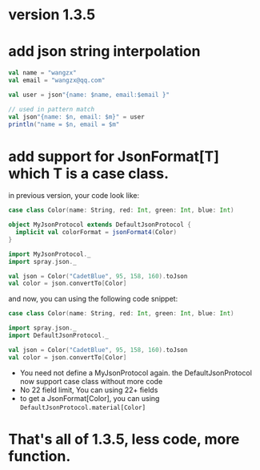 # version 1.3.5

add json string interpolation
===
```scala
val name = "wangzx"
val email = "wangzx@qq.com"

val user = json"{name: $name, email:$email }"

// used in pattern match 
val json"{name: $n, email: $m}" = user
println("name = $n, email = $m"
```


add support for JsonFormat[T] which T is a case class.
=== 

in previous version,  your code look like:
```scala
case class Color(name: String, red: Int, green: Int, blue: Int)

object MyJsonProtocol extends DefaultJsonProtocol {
  implicit val colorFormat = jsonFormat4(Color)
}

import MyJsonProtocol._
import spray.json._

val json = Color("CadetBlue", 95, 158, 160).toJson
val color = json.convertTo[Color]

```

and now, you can using the following code snippet:
```scala
case class Color(name: String, red: Int, green: Int, blue: Int)

import spray.json._
import DefaultJsonProtocol._

val json = Color("CadetBlue", 95, 158, 160).toJson
val color = json.convertTo[Color]

```

- You need not define a MyJsonProtocol again. the DefaultJsonProtocol now support case class without more code
- No 22 field limit, You can using 22+ fields
- to get a JsonFormat[Color], you can using `DefaultJsonProtocol.material[Color]` 

That's all of 1.3.5, less code, more function.
==
